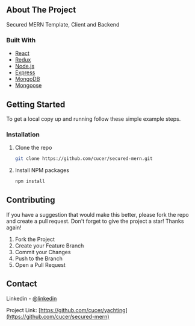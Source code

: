 <!-- ABOUT THE PROJECT -->

## About The Project

Secured MERN Template, Client and Backend

### Built With

- [React](https://reactjs.org)
- [Redux](https://redux.js.org)
- [Node.js](https://nodejs.org)
- [Express](https://www.expressjs.com/)
- [MongoDB](https://www.mongodb.com)
- [Mongoose](https://mongoosejs.com)

<!-- GETTING STARTED -->

## Getting Started

To get a local copy up and running follow these simple example steps.

### Installation

1. Clone the repo
   ```sh
   git clone https://github.com/cucer/secured-mern.git
   ```
2. Install NPM packages
   ```sh
   npm install
   ```

<!-- CONTRIBUTING -->

## Contributing

If you have a suggestion that would make this better, please fork the repo and create a pull request.
Don't forget to give the project a star! Thanks again!

1. Fork the Project
2. Create your Feature Branch
3. Commit your Changes
4. Push to the Branch
5. Open a Pull Request

<!-- CONTACT -->

## Contact

Linkedin - [@linkedin](https://www.linkedin.com/in/cagatayucer/)

Project Link: [https://github.com/cucer/yachting](https://github.com/cucer/secured-mern)
